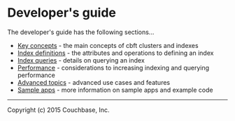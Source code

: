 # Developer's guide

The developer's guide has the following sections...

- [Key concepts](concepts.md) - the main concepts of cbft clusters and indexes
- [Index definitions](index-definitions.md) - the attributes and operations to defining an index
- [Index queries](index-queries.md) - details on querying an index
- [Performance](performance.md) - considerations to increasing indexing and querying performance
- [Advanced topics](advanced.md) - advanced use cases and features
- [Sample apps](samples.md) - more information on sample apps and example code

---

Copyright (c) 2015 Couchbase, Inc.

